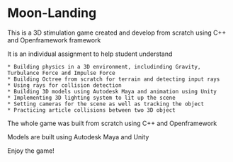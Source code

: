 # Moon-Landing
This is a 3D stimulation game created and develop from scratch using C++ and Openframework framework

It is an individual assignment to help student understand

    * Building physics in a 3D environment, includinding Gravity, Turbulance Force and Impulse Force
    * Building Octree from scratch for terrain and detecting input rays
    * Using rays for collision detection
    * Building 3D models using Autodesk Maya and animation using Unity
    * Implementing 3D lighting system to lit up the scene
    * Setting cameras for the scene as well as tracking the object
    * Practicing article collisions between two 3D object
    
The whole game was built from scratch using C++ and Openframework

Models are built using Autodesk Maya and Unity

Enjoy the game!
